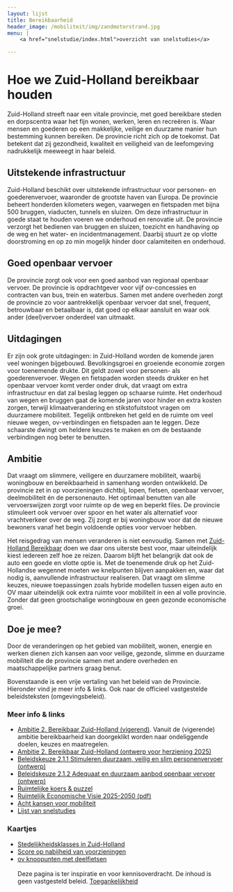 ```yaml
---
layout: lijst
title: Bereikbaarheid
header_image: /mobiliteit/img/zandmotorstrand.jpg
menu: |
    <a href="snelstudie/index.html">overzicht van snelstudies</a>

---
```

# Hoe we Zuid-Holland bereikbaar houden

Zuid-Holland streeft naar een vitale provincie, met goed bereikbare steden en dorpscentra waar het fijn wonen, werken, leren en recreëren is. Waar mensen en goederen op een makkelijke, veilige en duurzame manier hun bestemming kunnen bereiken. De provincie richt zich op de toekomst. Dat betekent dat zij gezondheid, kwaliteit en veiligheid van de leefomgeving nadrukkelijk meeweegt in haar beleid.

## Uitstekende infrastructuur
Zuid-Holland beschikt over uitstekende infrastructuur voor personen- en goederenvervoer, waaronder de grootste haven van Europa. De provincie beheert honderden kilometers wegen, vaarwegen en fietspaden met bijna 500 bruggen, viaducten, tunnels en sluizen. Om deze infrastructuur in goede staat te houden voeren we onderhoud en renovatie uit. De provincie verzorgt het bedienen van bruggen en sluizen, toezicht en handhaving op de weg en het water- en incidentmanagement. Daarbij stuurt ze op vlotte doorstroming en op zo min mogelijk hinder door calamiteiten en onderhoud.

## Goed openbaar vervoer
De provincie zorgt ook voor een goed aanbod van regionaal openbaar vervoer. De provincie is opdrachtgever voor vijf ov-concessies en contracten van bus, trein en waterbus. Samen met andere overheden zorgt de provincie zo voor aantrekkelijk openbaar vervoer dat snel, frequent, betrouwbaar en betaalbaar is, dat goed op elkaar aansluit en waar ook ander (deel)vervoer onderdeel van uitmaakt.

## Uitdagingen
Er zijn ook grote uitdagingen: in Zuid-Holland worden de komende jaren veel woningen bijgebouwd. Bevolkingsgroei en groeiende economie zorgen voor toenemende drukte. Dit geldt zowel voor personen- als goederenvervoer. Wegen en fietspaden worden steeds drukker en het openbaar vervoer komt verder onder druk, dat vraagt om extra infrastructuur en dat zal beslag leggen op schaarse ruimte. Het onderhoud van wegen en bruggen gaat de komende jaren voor hinder en extra kosten zorgen, terwijl klimaatverandering en stikstofuitstoot vragen om duurzamere mobiliteit. Tegelijk ontbreken het geld en de ruimte om veel nieuwe wegen, ov-verbindingen en fietspaden aan te leggen. Deze schaarste dwingt om heldere keuzes te maken en om de bestaande verbindingen nog beter te benutten. 

## Ambitie
Dat vraagt om slimmere, veiligere en duurzamere mobiliteit, waarbij woningbouw en bereikbaarheid in samenhang worden ontwikkeld. De provincie zet in op voorzieningen dichtbij, lopen, fietsen, openbaar vervoer, deelmobiliteit én de personenauto. Het optimaal benutten van alle vervoerswijzen zorgt voor ruimte op de weg en beperkt files. De provincie stimuleert ook vervoer over spoor en het water als alternatief voor vrachtverkeer over de weg. Zij zorgt er bij woningbouw voor dat de nieuwe bewoners vanaf het begin voldoende opties voor vervoer hebben.

Het reisgedrag van mensen veranderen is niet eenvoudig. Samen met [Zuid-Holland Bereikbaar](https://www.zuidhollandbereikbaar.nl/) doen we daar ons uiterste best voor, maar uiteindelijk kiest iedereen zelf hoe ze reizen. Daarom blijft het belangrijk dat ook de auto een goede en vlotte optie is. Met de toenemende druk op het Zuid-Hollandse wegennet moeten we knelpunten blijven aanpakken en, waar dat nodig is, aanvullende infrastructuur realiseren. Dat vraagt om slimme keuzes, nieuwe toepassingen zoals hybride modellen tussen eigen auto en OV maar uiteindelijk ook extra ruimte voor mobiliteit in een al volle provincie. Zonder dat geen grootschalige woningbouw en geen gezonde economische groei.


## Doe je mee?
Door de veranderingen op het gebied van mobiliteit, wonen, energie en werken dienen zich kansen aan voor veilige, gezonde, slimme en duurzame mobiliteit die de provincie samen met andere overheden en maatschappelijke partners graag benut.  

<div class="tekstblok">
Bovenstaande is een vrije vertaling van het beleid van de Provincie. Hieronder vind je meer info & links. Ook naar de officieel vastgestelde beleidsteksten (omgevingsbeleid).
</div>

### Meer info & links
- [Ambitie 2. Bereikbaar Zuid-Holland (vigerend)](https://omgevingsbeleid.zuid-holland.nl/omgevingsvisie/ambities/44d0fb02-3625-464b-8c20-40947626a184). Vanuit de (vigerende) ambitie bereikbaarheid kan doorgeklikt worden naar ondeliggende doelen, keuzes en maatregelen.
- [Ambitie 2. Bereikbaar Zuid-Holland (ontwerp voor herziening 2025)](https://omgevingsbeleid.zuid-holland.nl/omgevingsvisie/ambities/ontwerpversie/4/496c45da-6090-40be-957d-688be9c29c62)
- [Beleidskeuze 2.1.1 Stimuleren duurzaam, veilig en slim personenvervoer (ontwerp)](https://omgevingsbeleid.zuid-holland.nl/omgevingsvisie/beleidskeuzes/ontwerpversie/4/d1d0762a-f255-40a5-b607-e0f9147c73f8)
- [Beleidskeuze 2.1.2 Adequaat en duurzaam aanbod openbaar vervoer (ontwerp)](https://omgevingsbeleid.zuid-holland.nl/omgevingsvisie/beleidskeuzes/ontwerpversie/4/81570c0d-e5fd-41ba-8070-78cb421d2e4f)
- [Ruimtelijke koers & puzzel](https://www.zuid-holland.nl/onderwerpen/ruimte/ruimtelijke-koers/)
- [Ruimtelijk Economische Visie 2025-2050 (pdf)](https://www.google.com/url?sa=t&source=web&rct=j&opi=89978449&url=https://www.zuid-holland.nl/publish/pages/34745/ruimtelijk_economische_visie_2025-2050.pdf&ved=2ahUKEwj4krGE2aOQAxXVhv0HHRopNTgQFnoECBQQAQ&usg=AOvVaw3xrb4pp59lMuROgeI85jsg)
- [Acht kansen voor mobiliteit](https://kennis.zuid-holland.nl/kansen-voor-mobiliteit/)
- [Lijst van snelstudies](snelstudie)

### Kaartjes
- [Stedelijkheidsklasses in Zuid-Holland](https://provincie-zuid-holland.github.io/mobiliteit/kaart?par=10)
- [Score op nabijheid van voorzieningen](https://provincie-zuid-holland.github.io/mobiliteit/kaart?par=1)
- [ov knoopunten met deelfietsen](https://provincie-zuid-holland.github.io/mobiliteit/kaart?p=os)
<br><br>
Deze pagina is ter inspiratie en voor kennisoverdracht. De inhoud is geen vastgesteld beleid. <a href="https://www.zuid-holland.nl/algemeen/toegankelijkheid/">Toegankelijkheid</a>